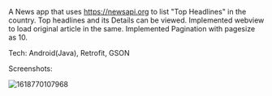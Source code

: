 A News app that uses https://newsapi.org to list "Top Headlines" in the country.
Top headlines and its Details can be viewed.
Implemented webview to load original article in the same.
Implemented Pagination with pagesize as 10.

Tech:
Android(Java),
Retrofit,
GSON

Screenshots:

![1618770107968](https://user-images.githubusercontent.com/37664479/115156292-2ec87500-a0a1-11eb-9a51-d7c499ee7882.jpg)

